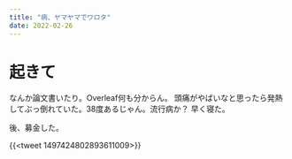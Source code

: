 ```yaml
---
title: "病、ヤマヤマでワロタ"
date: 2022-02-26
---
```


# 起きて

なんか論文書いたり。Overleaf何も分からん。
頭痛がやばいなと思ったら発熱してぶっ倒れていた。38度あるじゃん。流行病か？
早く寝た。

後、募金した。

{{<tweet 1497424802893611009>}}